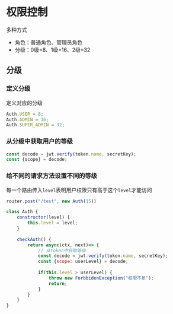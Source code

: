 # 权限控制

多种方式
- 角色：普通角色、管理员角色
- 分级：0级=8、1级=16、2级=32


## 分级

### 定义分级

定义对应的分级
```js
Auth.USER = 8;
Auth.ADMIN = 16;
Auth.SUPER_ADMIN = 32;
```


### 从分级中获取用户的等级

```js
const decode = jwt.verify(token.name, secretKey);
const {scope} = decode;
```


### 给不同的请求方法设置不同的等级

每一个路由传入`level`表明用户权限只有高于这个`level`才能访问

```js
router.post("/test", new Auth(15))
```

```js
class Auth {
    constructor(level) {
        this.level = level;
    }
    
    checkAuth() {
        return async(ctx, next)=> {
            // 从token中获取等级
            const decode = jwt.verify(token.name, secretKey);
            const {scope: userLevel} = decode;
            
            if(this.level > userLevel) {
                throw new ForbbidenException("权限不足");
                return;
            }
        }
    }
}
```





